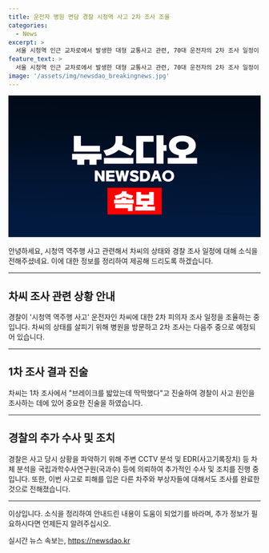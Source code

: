```yaml
---
title: 운전자 병원 면담 경찰 시청역 사고 2차 조사 조율
categories:
  - News
excerpt: >
  서울 시청역 인근 교차로에서 발생한 대형 교통사고 관련, 70대 운전자의 2차 조사 일정이 추진 중. 60대 운전자가 브레이크 딱딱 주장, 아내도 브레이크 작동 안된다 진술. 급발진 주장에 대한 수사력 모음 중. EDR 등 차체 분석 국과수 의뢰. 경찰은 사고원인 규명 위해 사고 당시 CCTV 분석 중. BMW, 소나타 차량의 차주 및 부상자 4명 등도 조사 마침. 1일 역주행하며 9명 사망, 7명 부상 사고 발생. (기사 내용 축약)
feature_text: >
  서울 시청역 인근 교차로에서 발생한 대형 교통사고 관련, 70대 운전자의 2차 조사 일정이 추진 중. 60대 운전자가 브레이크 딱딱 주장, 아내도 브레이크 작동 안된다 진술. 급발진 주장에 대한 수사력 모음 중. EDR 등 차체 분석 국과수 의뢰. 경찰은 사고원인 규명 위해 사고 당시 CCTV 분석 중. BMW, 소나타 차량의 차주 및 부상자 4명 등도 조사 마침. 1일 역주행하며 9명 사망, 7명 부상 사고 발생. (기사 내용 축약)
image: '/assets/img/newsdao_breakingnews.jpg'
---
```


<p><img src="/assets/img/newsdao_breakingnews.jpg" alt="implanttips 속보" /></p>

<p>안녕하세요, 시청역 역주행 사고 관련해서 차씨의 상태와 경찰 조사 일정에 대해 소식을 전해주셨네요. 이에 대한 정보를 정리하여 제공해 드리도록 하겠습니다.</p>

<hr />

<h2 data-ke-size="size26">차씨 조사 관련 상황 안내</h2>

<p data-ke-size="size16">경찰이 '시청역 역주행 사고' 운전자인 차씨에 대한 2차 피의자 조사 일정을 조율하는 중입니다. 차씨의 상태를 살피기 위해 병원을 방문하고 2차 조사는 다음주 중으로 예정되어 있습니다.</p>

<hr />

<h2 data-ke-size="size26">1차 조사 결과 진술</h2>

<p data-ke-size="size16">차씨는 1차 조사에서 "브레이크를 밟았는데 딱딱했다"고 진술하여 경찰이 사고 원인을 조사하는 데에 있어 중요한 진술을 하였습니다.</p>

<hr />

<h2 data-ke-size="size26">경찰의 추가 수사 및 조치</h2>

<p data-ke-size="size16">경찰은 사고 당시 상황을 파악하기 위해 주변 CCTV 분석 및 EDR(사고기록장치) 등 차체 분석을 국립과학수사연구원(국과수) 등에 의뢰하여 추가적인 수사 및 조치를 진행 중입니다. 또한, 이번 사고로 피해를 입은 다른 차주와 부상자들에 대해서도 조사를 완료한 것으로 전해졌습니다.</p>

<hr />

<p>이상입니다. 소식을 정리하여 안내드린 내용이 도움이 되었기를 바라며, 추가 정보가 필요하시다면 언제든지 알려주십시오.</p>
실시간 뉴스 속보는, <a href="https://newsdao.kr" rel="dofollow">https://newsdao.kr</a>


